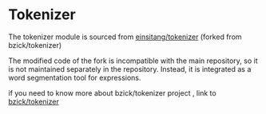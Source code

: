 # Tokenizer

The tokenizer module is sourced from [einsitang/tokenizer](https://github.com/einsitang/tokenizer) (forked from bzick/tokenizer)

The modified code of the fork is incompatible with the main repository, so it is not maintained separately in the repository. Instead, it is integrated as a word segmentation tool for expressions.

if you need to know more about bzick/tokenizer project , link to [bzick/tokenizer](https://github.com/bzick/tokenizer)
